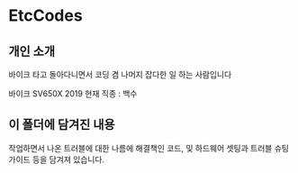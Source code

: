 # EtcCodes

개인 소개
---------
바이크 타고 돌아다니면서 코딩 겸 나머지 잡다한 일 하는 사람입니다

바이크 SV650X 2019
현재 직종 : 백수 

이 폴더에 담겨진 내용
-------
작업하면서 나온 트러블에 대한 나름에 해결책인 코드, 및 하드웨어 셋팅과 트러블 슈팅 가이드 등을 담겨져 있습니다.
